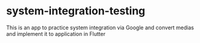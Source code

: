 # system-integration-testing
This is an app to practice system integration via Google and convert medias and implement it to application in Flutter
